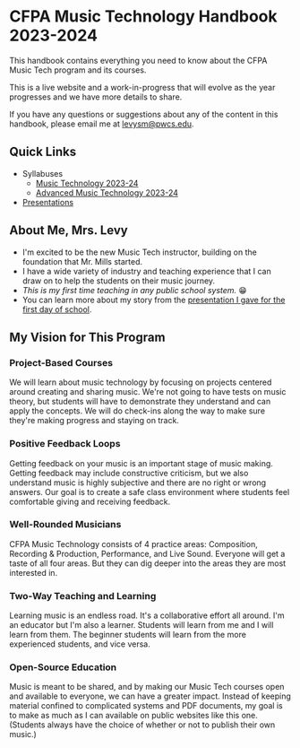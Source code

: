 # CFPA Music Technology Handbook 2023-2024

This handbook contains everything you need to know about the CFPA Music Tech program and its courses.

This is a live website and a work-in-progress that will evolve as the year progresses and we have more details to share.

If you have any questions or suggestions about any of the content in this handbook, please email me at <levysm@pwcs.edu>.

## Quick Links

- Syllabuses
	- [Music Technology 2023-24](https://pwcps-my.sharepoint.com/:w:/g/personal/levysm_pwcs_edu/Efgj69uSeMNJvWTGttGs22cBDUz0A9ZqN27Xqe5VrDdMIw?e=0oXAoP)
	- [Advanced Music Technology 2023-24](https://pwcps-my.sharepoint.com/:w:/g/personal/levysm_pwcs_edu/EVTy-pRUWeJFjFrGxbzFBrEBZ4UgtB2CiTSSxJioxmlB2w?e=DSdvdg)
- [Presentations](https://colganmusictech.github.io/presentations/)

## About Me, Mrs. Levy

- I'm excited to be the new Music Tech instructor, building on the foundation that Mr. Mills started.
- I have a wide variety of industry and teaching experience that I can draw on to help the students on their music journey.
- _This is my first time teaching in any public school system._ 😁
- You can learn more about my story from the [presentation I gave for the first day of school](https://colganmusictech.github.io/presentations/first-day/speaker-notes.html).

## My Vision for This Program

### Project-Based Courses

We will learn about music technology by focusing on projects centered around creating and sharing music. We're not going to have tests on music theory, but students will have to demonstrate they understand and can apply the concepts. We will do check-ins along the way to make sure they're making progress and staying on track.

### Positive Feedback Loops

Getting feedback on your music is an important stage of music making. Getting feedback may include constructive criticism, but we also understand music is highly subjective and there are no right or wrong answers. Our goal is to create a safe class environment where students feel comfortable giving and receiving feedback. 

### Well-Rounded Musicians

CFPA Music Technology consists of 4 practice areas: Composition, Recording & Production, Performance, and Live Sound. Everyone will get a taste of all four areas. But they can dig deeper into the areas they are most interested in.

### Two-Way Teaching and Learning

Learning music is an endless road. It's a collaborative effort all around. I'm an educator but I'm also a learner. Students will learn from me and I will learn from them. The beginner students will learn from the more experienced students, and vice versa.

### Open-Source Education

Music is meant to be shared, and by making our Music Tech courses open and available to everyone, we can have a greater impact. Instead of keeping material confined to complicated systems and PDF documents, my goal is to make as much as I can available on public websites like this one. (Students always have the choice of whether or not to publish their own music.)
